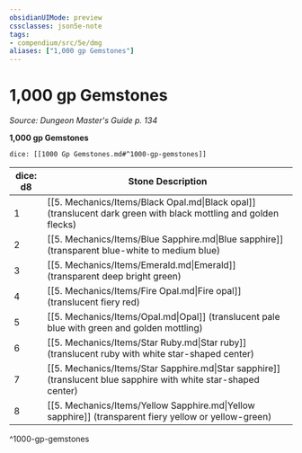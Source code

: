 ```yaml
---
obsidianUIMode: preview
cssclasses: json5e-note
tags:
- compendium/src/5e/dmg
aliases: ["1,000 gp Gemstones"]
---
```

# 1,000 gp Gemstones
*Source: Dungeon Master's Guide p. 134* 

**1,000 gp Gemstones**

`dice: [[1000 Gp Gemstones.md#^1000-gp-gemstones]]`

| dice: d8 | Stone Description |
|----------|-------------------|
| 1 | [[5. Mechanics/Items/Black Opal.md\|Black opal]] (translucent dark green with black mottling and golden flecks) |
| 2 | [[5. Mechanics/Items/Blue Sapphire.md\|Blue sapphire]] (transparent blue-white to medium blue) |
| 3 | [[5. Mechanics/Items/Emerald.md\|Emerald]] (transparent deep bright green) |
| 4 | [[5. Mechanics/Items/Fire Opal.md\|Fire opal]] (translucent fiery red) |
| 5 | [[5. Mechanics/Items/Opal.md\|Opal]] (translucent pale blue with green and golden mottling) |
| 6 | [[5. Mechanics/Items/Star Ruby.md\|Star ruby]] (translucent ruby with white star-shaped center) |
| 7 | [[5. Mechanics/Items/Star Sapphire.md\|Star sapphire]] (translucent blue sapphire with white star-shaped center) |
| 8 | [[5. Mechanics/Items/Yellow Sapphire.md\|Yellow sapphire]] (transparent fiery yellow or yellow-green) |
^1000-gp-gemstones